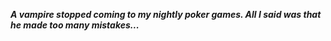 _**A vampire stopped coming to my nightly poker games. All I said was that he made too many mistakes...**_

